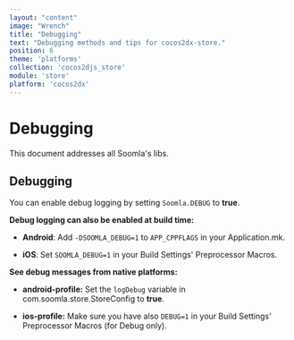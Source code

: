 ```yaml
---
layout: "content"
image: "Wrench"
title: "Debugging"
text: "Debugging methods and tips for cocos2dx-store."
position: 6
theme: 'platforms'
collection: 'cocos2djs_store'
module: 'store'
platform: 'cocos2dx'
---
```


# Debugging

This document addresses all Soomla's libs.

## Debugging

You can enable debug logging by setting `Soomla.DEBUG` to **true**.  

**Debug logging can also be enabled at build time:**

- **Android**:  Add `-DSOOMLA_DEBUG=1` to `APP_CPPFLAGS` in your Application.mk.

- **iOS**:  Set `SOOMLA_DEBUG=1` in your Build Settings' Preprocessor Macros.

**See debug messages from native platforms:**

- **android-profile:** Set the `logDebug` variable in com.soomla.store.StoreConfig to **true**.

- **ios-profile:** Make sure you have also `DEBUG=1` in your Build Settings' Preprocessor Macros (for Debug only).

